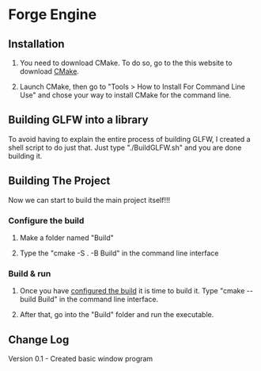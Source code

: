 # Forge Engine


## Installation

1. You need to download CMake. To do so, go to the this website to download [CMake](https://cmake.org/download/).

2. Launch CMake, then go to "Tools > How to Install For Command Line Use" and chose your way to install CMake for the command line.

## Building GLFW into a library

To avoid having to explain the entire process of building GLFW, I created a shell script to do just that. Just type "./BuildGLFW.sh" and you are done building it.

## Building The Project

Now we can start to build the main project itself!!!

### Configure the build

1. Make a folder named "Build"

2. Type the "cmake -S . -B Build" in the command line interface

### Build & run

1. Once you have [configured the build](###configure-the-build) it is time to build it. Type "cmake --build Build" in the command line interface.

2. After that, go into the "Build" folder and run the executable.

## Change Log

Version 0.1 - Created basic window program